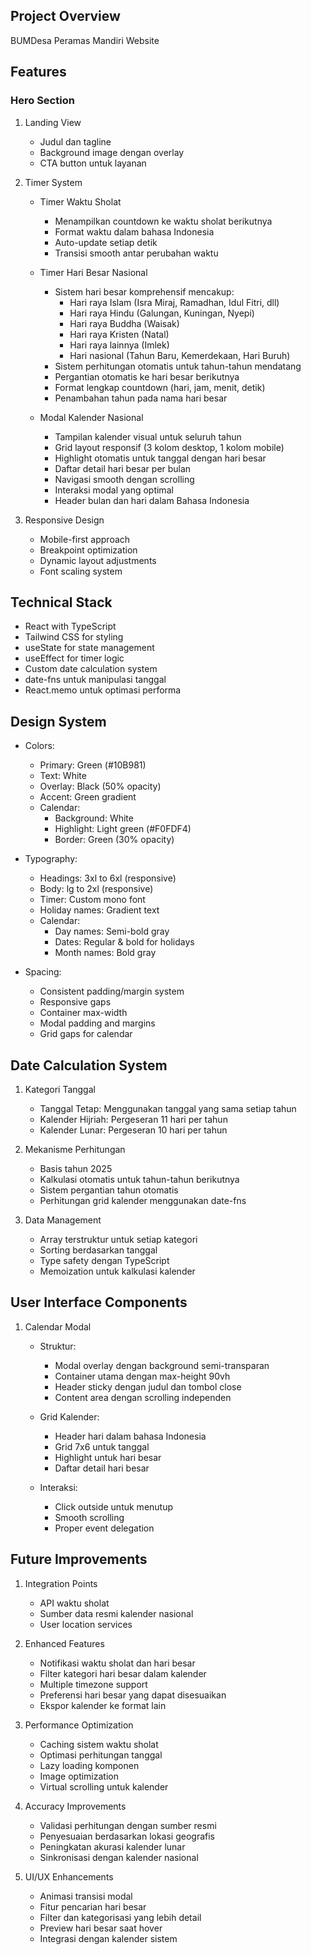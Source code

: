 ## Project Overview
BUMDesa Peramas Mandiri Website

## Features

### Hero Section
1. Landing View
   - Judul dan tagline
   - Background image dengan overlay
   - CTA button untuk layanan

2. Timer System
   - Timer Waktu Sholat
     * Menampilkan countdown ke waktu sholat berikutnya
     * Format waktu dalam bahasa Indonesia
     * Auto-update setiap detik
     * Transisi smooth antar perubahan waktu
   
   - Timer Hari Besar Nasional
     * Sistem hari besar komprehensif mencakup:
       - Hari raya Islam (Isra Miraj, Ramadhan, Idul Fitri, dll)
       - Hari raya Hindu (Galungan, Kuningan, Nyepi)
       - Hari raya Buddha (Waisak)
       - Hari raya Kristen (Natal)
       - Hari raya lainnya (Imlek)
       - Hari nasional (Tahun Baru, Kemerdekaan, Hari Buruh)
     * Sistem perhitungan otomatis untuk tahun-tahun mendatang
     * Pergantian otomatis ke hari besar berikutnya
     * Format lengkap countdown (hari, jam, menit, detik)
     * Penambahan tahun pada nama hari besar

   - Modal Kalender Nasional
     * Tampilan kalender visual untuk seluruh tahun
     * Grid layout responsif (3 kolom desktop, 1 kolom mobile)
     * Highlight otomatis untuk tanggal dengan hari besar
     * Daftar detail hari besar per bulan
     * Navigasi smooth dengan scrolling
     * Interaksi modal yang optimal
     * Header bulan dan hari dalam Bahasa Indonesia

3. Responsive Design
   - Mobile-first approach
   - Breakpoint optimization
   - Dynamic layout adjustments
   - Font scaling system

## Technical Stack
- React with TypeScript
- Tailwind CSS for styling
- useState for state management
- useEffect for timer logic
- Custom date calculation system
- date-fns untuk manipulasi tanggal
- React.memo untuk optimasi performa

## Design System
- Colors:
  * Primary: Green (#10B981)
  * Text: White
  * Overlay: Black (50% opacity)
  * Accent: Green gradient
  * Calendar:
    - Background: White
    - Highlight: Light green (#F0FDF4)
    - Border: Green (30% opacity)

- Typography:
  * Headings: 3xl to 6xl (responsive)
  * Body: lg to 2xl (responsive)
  * Timer: Custom mono font
  * Holiday names: Gradient text
  * Calendar:
    - Day names: Semi-bold gray
    - Dates: Regular & bold for holidays
    - Month names: Bold gray

- Spacing:
  * Consistent padding/margin system
  * Responsive gaps
  * Container max-width
  * Modal padding and margins
  * Grid gaps for calendar

## Date Calculation System
1. Kategori Tanggal
   - Tanggal Tetap: Menggunakan tanggal yang sama setiap tahun
   - Kalender Hijriah: Pergeseran 11 hari per tahun
   - Kalender Lunar: Pergeseran 10 hari per tahun

2. Mekanisme Perhitungan
   - Basis tahun 2025
   - Kalkulasi otomatis untuk tahun-tahun berikutnya
   - Sistem pergantian tahun otomatis
   - Perhitungan grid kalender menggunakan date-fns

3. Data Management
   - Array terstruktur untuk setiap kategori
   - Sorting berdasarkan tanggal
   - Type safety dengan TypeScript
   - Memoization untuk kalkulasi kalender

## User Interface Components
1. Calendar Modal
   - Struktur:
     * Modal overlay dengan background semi-transparan
     * Container utama dengan max-height 90vh
     * Header sticky dengan judul dan tombol close
     * Content area dengan scrolling independen
   
   - Grid Kalender:
     * Header hari dalam bahasa Indonesia
     * Grid 7x6 untuk tanggal
     * Highlight untuk hari besar
     * Daftar detail hari besar
   
   - Interaksi:
     * Click outside untuk menutup
     * Smooth scrolling
     * Proper event delegation

## Future Improvements
1. Integration Points
   - API waktu sholat
   - Sumber data resmi kalender nasional
   - User location services

2. Enhanced Features
   - Notifikasi waktu sholat dan hari besar
   - Filter kategori hari besar dalam kalender
   - Multiple timezone support
   - Preferensi hari besar yang dapat disesuaikan
   - Ekspor kalender ke format lain

3. Performance Optimization
   - Caching sistem waktu sholat
   - Optimasi perhitungan tanggal
   - Lazy loading komponen
   - Image optimization
   - Virtual scrolling untuk kalender

4. Accuracy Improvements
   - Validasi perhitungan dengan sumber resmi
   - Penyesuaian berdasarkan lokasi geografis
   - Peningkatan akurasi kalender lunar
   - Sinkronisasi dengan kalender nasional

5. UI/UX Enhancements
   - Animasi transisi modal
   - Fitur pencarian hari besar
   - Filter dan kategorisasi yang lebih detail
   - Preview hari besar saat hover
   - Integrasi dengan kalender sistem